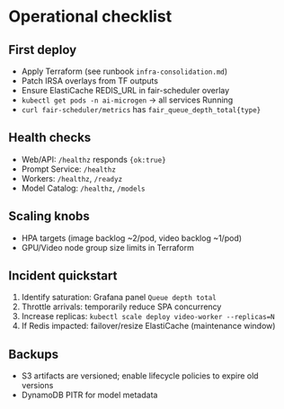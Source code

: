 
# Operational checklist

## First deploy
- Apply Terraform (see runbook `infra-consolidation.md`)
- Patch IRSA overlays from TF outputs
- Ensure ElastiCache REDIS_URL in fair-scheduler overlay
- `kubectl get pods -n ai-microgen` → all services Running
- `curl fair-scheduler/metrics` has `fair_queue_depth_total{type}`

## Health checks
- Web/API: `/healthz` responds `{ok:true}`
- Prompt Service: `/healthz`
- Workers: `/healthz`, `/readyz`
- Model Catalog: `/healthz`, `/models`

## Scaling knobs
- HPA targets (image backlog ~2/pod, video backlog ~1/pod)
- GPU/Video node group size limits in Terraform

## Incident quickstart
1. Identify saturation: Grafana panel `Queue depth total`
2. Throttle arrivals: temporarily reduce SPA concurrency
3. Increase replicas: `kubectl scale deploy video-worker --replicas=N`
4. If Redis impacted: failover/resize ElastiCache (maintenance window)

## Backups
- S3 artifacts are versioned; enable lifecycle policies to expire old versions
- DynamoDB PITR for model metadata

